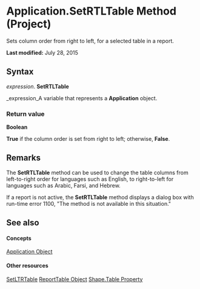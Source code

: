 
# Application.SetRTLTable Method (Project)
Sets column order from right to left, for a selected table in a report.

 **Last modified:** July 28, 2015


## Syntax

 _expression_. **SetRTLTable**

 _expression_A variable that represents a  **Application** object.


### Return value

 **Boolean**

 **True** if the column order is set from right to left; otherwise, **False**.


## Remarks

The  **SetRTLTable** method can be used to change the table columns from left-to-right order for languages such as English, to right-to-left for languages such as Arabic, Farsi, and Hebrew.

If a report is not active, the  **SetRTLTable** method displays a dialog box with run-time error 1100, "The method is not available in this situation."


## See also


#### Concepts


 [Application Object](8eb91712-7784-a102-38c0-19bb056c27e9.md)
#### Other resources


 [SetLTRTable](33aee9ba-da55-c83c-a1cf-27b5751c3fdf.md)
 [ReportTable Object](db9846c7-fd53-ae5a-7a43-35dfc60f4fe4.md)
 [Shape.Table Property](5e1fc97f-8ac8-db26-3a2d-c39261c23588.md)
